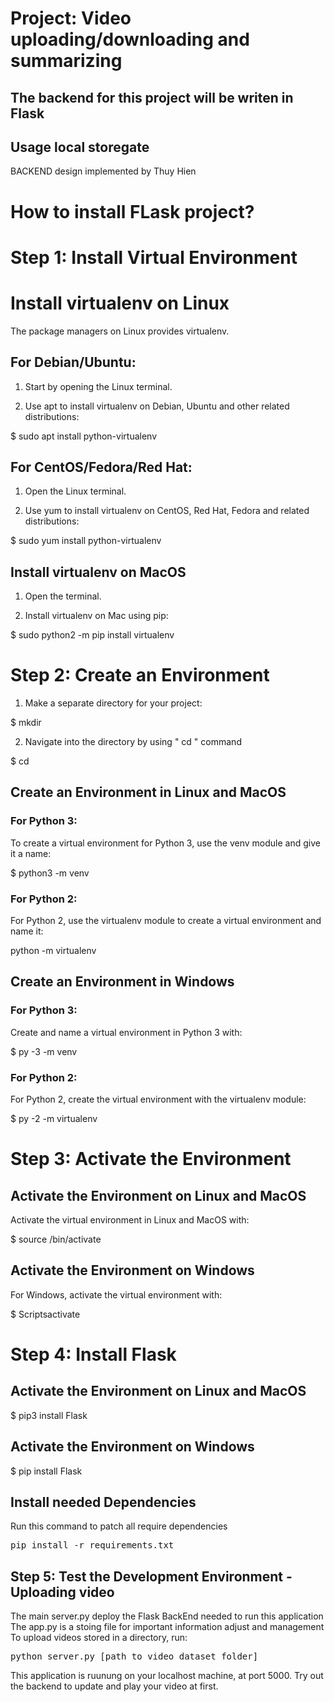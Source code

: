 # Project: Video uploading/downloading and summarizing

## The backend for this project will be writen in Flask

## Usage local storegate

BACKEND design implemented by Thuy Hien

# How to install FLask project?

# Step 1: Install Virtual Environment

# Install virtualenv on Linux

The package managers on Linux provides virtualenv.

## For Debian/Ubuntu:

1. Start by opening the Linux terminal.

2. Use apt to install virtualenv on Debian, Ubuntu and other related distributions:

$ sudo apt install python-virtualenv

## For CentOS/Fedora/Red Hat:

1. Open the Linux terminal.

2. Use yum to install virtualenv on CentOS, Red Hat, Fedora and related distributions:

$ sudo yum install python-virtualenv

## Install virtualenv on MacOS

1. Open the terminal.

2. Install virtualenv on Mac using pip:

$ sudo python2 -m pip install virtualenv

# Step 2: Create an Environment

1. Make a separate directory for your project:

$ mkdir <project name>

2. Navigate into the directory by using " cd " command

$ cd <project name>

## Create an Environment in Linux and MacOS

### For Python 3:

To create a virtual environment for Python 3, use the venv module and give it a name:

$ python3 -m venv <name of environment>

### For Python 2:

For Python 2, use the virtualenv module to create a virtual environment and name it:

python -m virtualenv <name of environment>

## Create an Environment in Windows

### For Python 3:

Create and name a virtual environment in Python 3 with:

$ py -3 -m venv <name of environment>

### For Python 2:

For Python 2, create the virtual environment with the virtualenv module:

$ py -2 -m virtualenv <name of environment>

# Step 3: Activate the Environment

## Activate the Environment on Linux and MacOS

Activate the virtual environment in Linux and MacOS with:

$ source <name of environment>/bin/activate

## Activate the Environment on Windows

For Windows, activate the virtual environment with:

$ <name of environment>Scriptsactivate

# Step 4: Install Flask

## Activate the Environment on Linux and MacOS

$ pip3 install Flask

## Activate the Environment on Windows

$ pip install Flask

## Install needed Dependencies

Run this command to patch all require dependencies

<pre>
pip install -r requirements.txt
</pre>

## Step 5: Test the Development Environment - Uploading video

The main server.py deploy the Flask BackEnd needed to run this application
The app.py is a stoing file for important information adjust and management
To upload videos stored in a directory, run:

<pre>
python server.py [path_to_video_dataset_folder]
</pre>

This application is ruunung on your localhost machine, at port 5000.
Try out the backend to update and play your video at first.
